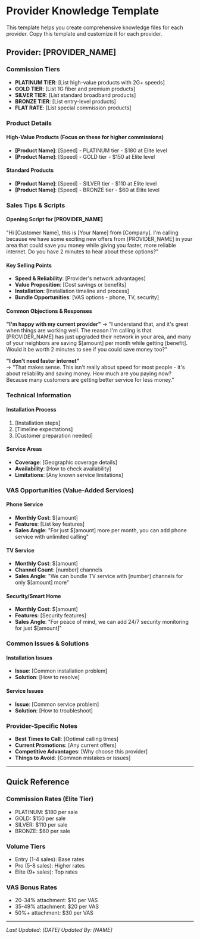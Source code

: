 # Provider Knowledge Template

This template helps you create comprehensive knowledge files for each provider. Copy this template and customize it for each provider.

## Provider: [PROVIDER_NAME]

### Commission Tiers
- **PLATINUM TIER**: [List high-value products with 2G+ speeds]
- **GOLD TIER**: [List 1G fiber and premium products]  
- **SILVER TIER**: [List standard broadband products]
- **BRONZE TIER**: [List entry-level products]
- **FLAT RATE**: [List special commission products]

### Product Details

#### High-Value Products (Focus on these for higher commissions)
- **[Product Name]**: [Speed] - PLATINUM tier - $180 at Elite level
- **[Product Name]**: [Speed] - GOLD tier - $150 at Elite level

#### Standard Products
- **[Product Name]**: [Speed] - SILVER tier - $110 at Elite level
- **[Product Name]**: [Speed] - BRONZE tier - $60 at Elite level

### Sales Tips & Scripts

#### Opening Script for [PROVIDER_NAME]
"Hi [Customer Name], this is [Your Name] from [Company]. I'm calling because we have some exciting new offers from [PROVIDER_NAME] in your area that could save you money while giving you faster, more reliable internet. Do you have 2 minutes to hear about these options?"

#### Key Selling Points
- **Speed & Reliability**: [Provider's network advantages]
- **Value Proposition**: [Cost savings or benefits]  
- **Installation**: [Installation timeline and process]
- **Bundle Opportunities**: [VAS options - phone, TV, security]

#### Common Objections & Responses
**"I'm happy with my current provider"**
→ "I understand that, and it's great when things are working well. The reason I'm calling is that [PROVIDER_NAME] has just upgraded their network in your area, and many of your neighbors are saving $[amount] per month while getting [benefit]. Would it be worth 2 minutes to see if you could save money too?"

**"I don't need faster internet"**  
→ "That makes sense. This isn't really about speed for most people - it's about reliability and saving money. How much are you paying now? Because many customers are getting better service for less money."

### Technical Information

#### Installation Process
1. [Installation steps]
2. [Timeline expectations]
3. [Customer preparation needed]

#### Service Areas
- **Coverage**: [Geographic coverage details]
- **Availability**: [How to check availability]
- **Limitations**: [Any known service limitations]

### VAS Opportunities (Value-Added Services)

#### Phone Service
- **Monthly Cost**: $[amount]
- **Features**: [List key features]
- **Sales Angle**: "For just $[amount] more per month, you can add phone service with unlimited calling"

#### TV Service  
- **Monthly Cost**: $[amount]
- **Channel Count**: [number] channels
- **Sales Angle**: "We can bundle TV service with [number] channels for only $[amount] more"

#### Security/Smart Home
- **Monthly Cost**: $[amount] 
- **Features**: [Security features]
- **Sales Angle**: "For peace of mind, we can add 24/7 security monitoring for just $[amount]"

### Common Issues & Solutions

#### Installation Issues
- **Issue**: [Common installation problem]
- **Solution**: [How to resolve]

#### Service Issues  
- **Issue**: [Common service problem]
- **Solution**: [How to troubleshoot]

### Provider-Specific Notes
- **Best Times to Call**: [Optimal calling times]
- **Current Promotions**: [Any current offers]
- **Competitive Advantages**: [Why choose this provider]
- **Things to Avoid**: [Common mistakes or issues]

---

## Quick Reference

### Commission Rates (Elite Tier)
- PLATINUM: $180 per sale
- GOLD: $150 per sale  
- SILVER: $110 per sale
- BRONZE: $60 per sale

### Volume Tiers
- Entry (1-4 sales): Base rates
- Pro (5-8 sales): Higher rates
- Elite (9+ sales): Top rates

### VAS Bonus Rates
- 20-34% attachment: $10 per VAS
- 35-49% attachment: $20 per VAS  
- 50%+ attachment: $30 per VAS

---

*Last Updated: [DATE]*
*Updated By: [NAME]*
